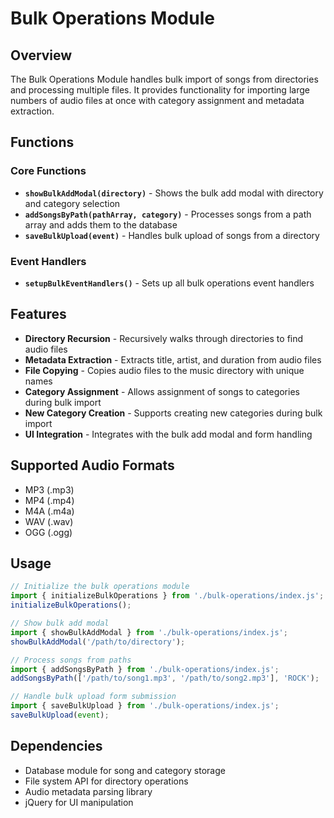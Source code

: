 # Bulk Operations Module

## Overview

The Bulk Operations Module handles bulk import of songs from directories and processing multiple files. It provides functionality for importing large numbers of audio files at once with category assignment and metadata extraction.

## Functions

### Core Functions

- **`showBulkAddModal(directory)`** - Shows the bulk add modal with directory and category selection
- **`addSongsByPath(pathArray, category)`** - Processes songs from a path array and adds them to the database
- **`saveBulkUpload(event)`** - Handles bulk upload of songs from a directory

### Event Handlers

- **`setupBulkEventHandlers()`** - Sets up all bulk operations event handlers

## Features

- **Directory Recursion** - Recursively walks through directories to find audio files
- **Metadata Extraction** - Extracts title, artist, and duration from audio files
- **File Copying** - Copies audio files to the music directory with unique names
- **Category Assignment** - Allows assignment of songs to categories during bulk import
- **New Category Creation** - Supports creating new categories during bulk import
- **UI Integration** - Integrates with the bulk add modal and form handling

## Supported Audio Formats

- MP3 (.mp3)
- MP4 (.mp4)
- M4A (.m4a)
- WAV (.wav)
- OGG (.ogg)

## Usage

```javascript
// Initialize the bulk operations module
import { initializeBulkOperations } from './bulk-operations/index.js';
initializeBulkOperations();

// Show bulk add modal
import { showBulkAddModal } from './bulk-operations/index.js';
showBulkAddModal('/path/to/directory');

// Process songs from paths
import { addSongsByPath } from './bulk-operations/index.js';
addSongsByPath(['/path/to/song1.mp3', '/path/to/song2.mp3'], 'ROCK');

// Handle bulk upload form submission
import { saveBulkUpload } from './bulk-operations/index.js';
saveBulkUpload(event);
```

## Dependencies

- Database module for song and category storage
- File system API for directory operations
- Audio metadata parsing library
- jQuery for UI manipulation 